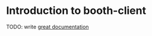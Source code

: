# Introduction to booth-client

TODO: write [great documentation](http://jacobian.org/writing/great-documentation/what-to-write/)

